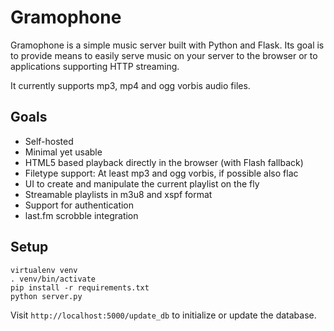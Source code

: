 Gramophone
==========

Gramophone is a simple music server built with Python and Flask. Its goal is to
provide means to easily serve music on your server to the browser or to
applications supporting HTTP streaming.

It currently supports mp3, mp4 and ogg vorbis audio files.


Goals
-----

* Self-hosted
* Minimal yet usable
* HTML5 based playback directly in the browser (with Flash fallback)
* Filetype support: At least mp3 and ogg vorbis, if possible also flac
* UI to create and manipulate the current playlist on the fly
* Streamable playlists in m3u8 and xspf format
* Support for authentication
* last.fm scrobble integration


Setup
-----

    virtualenv venv
    . venv/bin/activate
    pip install -r requirements.txt
    python server.py

Visit `http://localhost:5000/update_db` to initialize or update the database.
